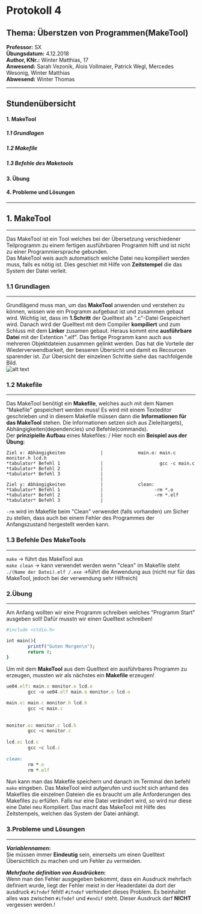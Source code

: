 # Protokoll 4
## Thema: Überstzen von Programmen(MakeTool)
**Professor:** SX  
**Übungsdatum:** 4.12.2018  
**Author, KNr.:** Winter Matthias, 17  
**Anwesend:** Sarah Vezonik, Alois Vollmaier, Patrick Wegl, Mercedes Wesonig, Winter Matthias  
**Abwesend:** Winter Thomas    
  
  
---

## Stundenübersicht
#### 1. MakeTool
##### 1.1 Grundlagen
##### 1.2 Makefile
##### 1.3 Befehle des Maketools
#### 3. Übung
#### 4. Probleme und Lösungen

--- 

## 1. MakeTool  
---
Das MakeTool ist ein Tool welches bei der Übersetzung verschiedener Teilprogramm zu einem fertigen ausführbaren Programm hilft und ist nicht zu einer Programmiersprache gebunden.  
Das MakeTool weis auch automatisch welche Datei neu kompiliert werden muss, falls es nötig ist. Dies geschiet mit Hilfe von **Zeitstempel** die das System der Datei verleit.
### 1.1 Grundlagen  
---
Grundlägend muss man, um das **MakeTool** anwenden und verstehen zu können, wissen wie ein Programm aufgebaut ist und zusammen gebaut wird.
Wichtig ist, dass im **1.Schritt** der Quelltext als ".c"-Datei Gespeichert wird. Danach wird der Quelltext mit dem Compiler **kompiliert** und zum Schluss mit dem **Linker** zusamen gebaut. Heraus kommt eine **ausführbare Datei** mit der Extention ".elf". Das fertige Programm kann auch  aus mehreren Objektdateien zusammen gelinkt werden. Das hat die Vorteile der Wiederverwendbarkeit, der besseren Übersicht und damit es Recourcen sparender ist. Zur Übersicht der einzelnen Schritte siehe das nachfolgende Bild.  
![alt text](http://new.c-howto.de/wp-content/uploads/2017/04/Makefiles.gif)     

### 1.2 Makefile
---
Das MakeTool benötigt ein **Makefile**, welches auch mit dem Namen "Makefile" gespeichert werden muss! Es wird mit einem Texteditor geschrieben und in diesem Makefile müssen dann die **Informationen für das MakeTool** stehen. Die Informationen setzen sich aus Ziele(targets), Abhängigkeiten(dependencies) und Befehle(commands).  
Der **prinzipielle Aufbau** eines Makefiles:  /  Hier noch ein **Beispiel aus der Übung**:
```
Ziel x: Abhängigkeiten             |             main.o: main.c monitor.h lcd.h
*tabulator* Befehl 1               |                     gcc -c main.c
*tabulator* Befehl 2               |
*tabulator* Befehl 3               |
                                   |
Ziel y: Abhängigkeiten             |             clean: 
*tabulator* Befehl 1               |                   -rm *.o
*tabulator* Befehl 2               |                   -rm *.elf
*tabulator* Befehl 3               |
``` 
```-rm``` wird im Makefile beim "Clean" verwendet (falls vorhanden) um Sicher zu stellen, dass auch bei einem Fehler des Programmes der Anfangszustand hergestellt werden kann.
### 1.3 Befehle Des MakeTools
---
```make``` -> führt das MakeTool aus  
```make clean``` -> kann verwendet werden wenn "clean" im Makefile steht  
```./(Name der Datei).elf /.exe``` ->führt die Anwendung aus (nicht nur für das MakeTool, jedoch bei der verwendung sehr Hilfreich)  

### 2.Übung  
---
Am Anfang wollten wir eine Programm schreiben welches "Programm Start" ausgeben soll! Dafür musstn wir einen Quelltext schreiben!
```ruby
#include <stdio.h>

int main(){
        printf("Guten Morgen\n");
        return 0;
}  
```
Um mit dem **MakeTool** aus dem Quelltext ein ausführbares Programm zu erzeugen, mussten wir als nächstes ein **Makefile** erzeugen!
```ruby
ue04.elf: main.o monitor.o lcd.o
        gcc -o ue04.elf main.o monitor.o lcd.o  

main.o: main.c monitor.h lcd.h
        gcc -c main.c
        
        
monitor.o: monitor.c lcd.h
        gcc -c monitor.c
        
lcd.o: lcd.c
        gcc -c lcd.c
        
clean: 
        rm *.o
        rm *.elf
```

Nun kann man das Makefile speichern und danach im Terminal den befehl ```make``` eingeben. Das MakeTool wird aufgerufen und sucht sich anhand des Makefiles die einzelnen Dateien die es braucht um alle Anforderungen des Makefiles zu erfüllen. Falls nur eine Datei verändert wird, so wird nur diese eine Datei neu Kompiliert. Das macht das MakeTool mit Hilfe des Zeitstempels, welchen das System der Datei anhängt.  
  
  
### 3.Probleme und Lösungen
---
**_Variablennamen_:**  
Sie müssen immer **Eindeutig** sein, einerseits um einen Quelltext Übersichtlich zu machen und um Fehler zu vermeiden.    
  
**_Mehrfache definition von Ausdrücken_:**  
Wenn man den Fehler ausgegeben bekommt, dass ein Ausdruck mehrfach definiert wurde, liegt der Fehler meist in der Headerdatei da dort der ausdruck ```#ifndef``` fehlt!  ```#ifndef``` verhindert dieses Problem. Es beinhaltet alles was zwischen ```#ifndef``` und ```#endif``` steht. Dieser Ausdruck darf **NICHT** vergessen werden.!

